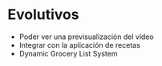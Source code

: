 # Evolutivos

- Poder ver una previsualización del vídeo
- Integrar con la aplicación de recetas
- Dynamic Grocery List System
